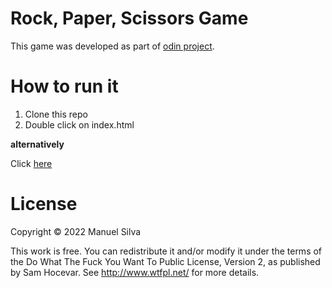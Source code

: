 # Rock, Paper, Scissors Game

This game was developed as part of [odin project](https://www.theodinproject.com/lessons/foundations-rock-paper-scissors).

# How to run it

1. Clone this repo
2. Double click on index.html

**alternatively**

Click [here](https://mjsilva.github.io/odin-rock-paper-scissors)

# License

Copyright © 2022 Manuel Silva

This work is free. You can redistribute it and/or modify it under the
terms of the Do What The Fuck You Want To Public License, Version 2,
as published by Sam Hocevar. See http://www.wtfpl.net/ for more details.
